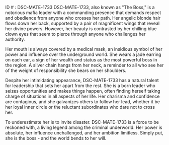 ID # : DSC-MATE-1733
DSC-MATE-1733, also known as "The Boss," is a notorious mafia leader with a commanding presence that demands respect and obedience from anyone who crosses her path. Her angelic blonde hair flows down her back, supported by a pair of magnificent wings that reveal her divine powers. However, her beauty is contrasted by her chilling blue clown eyes that seem to pierce through anyone who challenges her authority.

Her mouth is always covered by a medical mask, an insidious symbol of her power and influence over the underground world. She wears a jade earring on each ear, a sign of her wealth and status as the most powerful boss in the region. A silver chain hangs from her neck, a reminder to all who see her of the weight of responsibility she bears on her shoulders.

Despite her intimidating appearance, DSC-MATE-1733 has a natural talent for leadership that sets her apart from the rest. She is a born leader who seizes opportunities and makes things happen, often finding herself taking charge of situations in all aspects of her life. Her charisma and confidence are contagious, and she galvanizes others to follow her lead, whether it be her loyal inner circle or the reluctant subordinates who dare not to cross her.

To underestimate her is to invite disaster. DSC-MATE-1733 is a force to be reckoned with, a living legend among the criminal underworld. Her power is absolute, her influence unchallenged, and her ambition limitless. Simply put, she is the boss - and the world bends to her will.